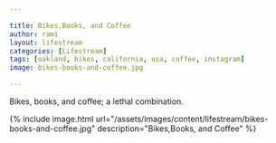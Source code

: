 ```yaml
---

title: Bikes,Books, and Coffee
author: rami
layout: lifestream 
categories: [Lifestream]
tags: [oakland, bikes, california, usa, coffee, instagram] 
image: bikes-books-and-coffee.jpg

---
```


Bikes, books, and coffee; a lethal combination.

{% include image.html url="/assets/images/content/lifestream/bikes-books-and-coffee.jpg" description="Bikes,Books, and Coffee" %}


